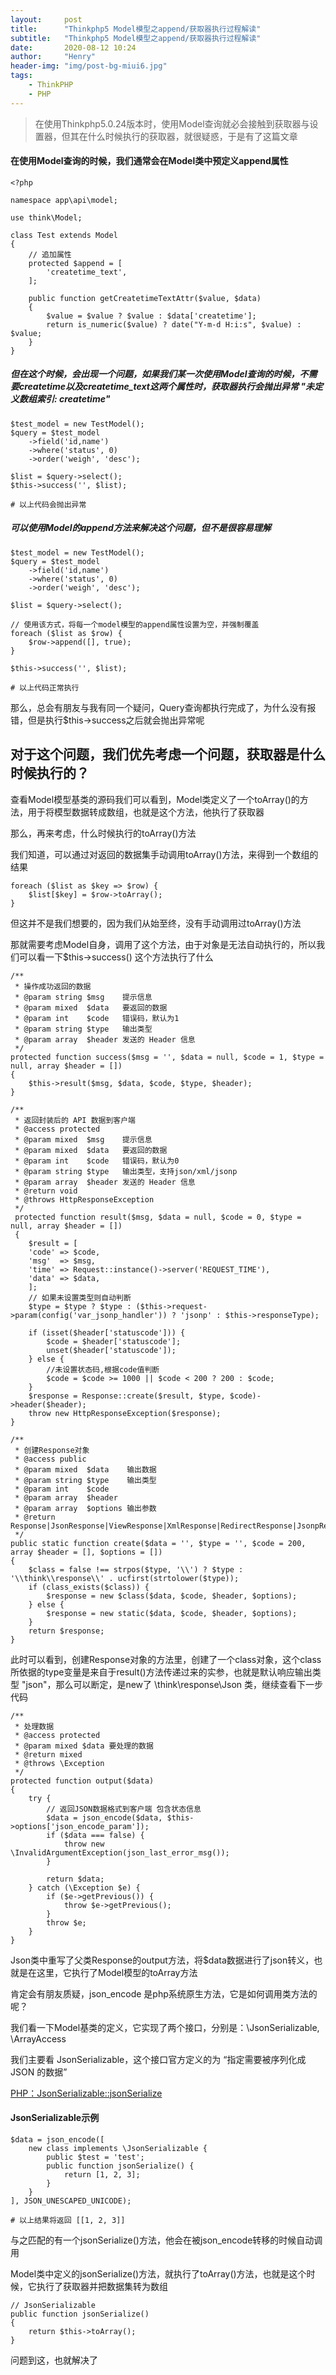 ```yaml
---
layout:     post
title:      "Thinkphp5 Model模型之append/获取器执行过程解读"
subtitle:   "Thinkphp5 Model模型之append/获取器执行过程解读"
date:       2020-08-12 10:24
author:     "Henry"
header-img: "img/post-bg-miui6.jpg"
tags:
    - ThinkPHP
    - PHP
---
```


> 在使用Thinkphp5.0.24版本时，使用Model查询就必会接触到获取器与设置器，但其在什么时候执行的获取器，就很疑惑，于是有了这篇文章

#### 在使用Model查询的时候，我们通常会在Model类中预定义append属性

```
<?php

namespace app\api\model;

use think\Model;

class Test extends Model
{
    // 追加属性
    protected $append = [
        'createtime_text',
    ];

    public function getCreatetimeTextAttr($value, $data)
    {
        $value = $value ? $value : $data['createtime'];
        return is_numeric($value) ? date("Y-m-d H:i:s", $value) : $value;
    }
}
```

##### 但在这个时候，会出现一个问题，如果我们某一次使用Model查询的时候，不需要createtime以及createtime_text这两个属性时，获取器执行会抛出异常 "未定义数组索引: createtime"

```
$test_model = new TestModel();
$query = $test_model
    ->field('id,name')
    ->where('status', 0)
    ->order('weigh', 'desc');

$list = $query->select();
$this->success('', $list);

# 以上代码会抛出异常
```

##### 可以使用Model的append方法来解决这个问题，但不是很容易理解

```
$test_model = new TestModel();
$query = $test_model
    ->field('id,name')
    ->where('status', 0)
    ->order('weigh', 'desc');

$list = $query->select();

// 使用该方式，将每一个model模型的append属性设置为空，并强制覆盖
foreach ($list as $row) {
    $row->append([], true);
}

$this->success('', $list);

# 以上代码正常执行
```

那么，总会有朋友与我有同一个疑问，Query查询都执行完成了，为什么没有报错，但是执行$this->success之后就会抛出异常呢

## 对于这个问题，我们优先考虑一个问题，获取器是什么时候执行的？

查看Model模型基类的源码我们可以看到，Model类定义了一个toArray()的方法，用于将模型数据转成数组，也就是这个方法，他执行了获取器

那么，再来考虑，什么时候执行的toArray()方法

我们知道，可以通过对返回的数据集手动调用toArray()方法，来得到一个数组的结果

```
foreach ($list as $key => $row) {
    $list[$key] = $row->toArray();
}
```

但这并不是我们想要的，因为我们从始至终，没有手动调用过toArray()方法

那就需要考虑Model自身，调用了这个方法，由于对象是无法自动执行的，所以我们可以看一下$this->success() 这个方法执行了什么

```
/**
 * 操作成功返回的数据
 * @param string $msg    提示信息
 * @param mixed  $data   要返回的数据
 * @param int    $code   错误码，默认为1
 * @param string $type   输出类型
 * @param array  $header 发送的 Header 信息
 */
protected function success($msg = '', $data = null, $code = 1, $type = null, array $header = [])
{
    $this->result($msg, $data, $code, $type, $header);
}
```

```
/**
 * 返回封装后的 API 数据到客户端
 * @access protected
 * @param mixed  $msg    提示信息
 * @param mixed  $data   要返回的数据
 * @param int    $code   错误码，默认为0
 * @param string $type   输出类型，支持json/xml/jsonp
 * @param array  $header 发送的 Header 信息
 * @return void
 * @throws HttpResponseException
 */
 protected function result($msg, $data = null, $code = 0, $type = null, array $header = [])
 {
    $result = [
    'code' => $code,
    'msg'  => $msg,
    'time' => Request::instance()->server('REQUEST_TIME'),
    'data' => $data,
    ];
    // 如果未设置类型则自动判断
    $type = $type ? $type : ($this->request->param(config('var_jsonp_handler')) ? 'jsonp' : $this->responseType);

    if (isset($header['statuscode'])) {
        $code = $header['statuscode'];
        unset($header['statuscode']);
    } else {
        //未设置状态码,根据code值判断
        $code = $code >= 1000 || $code < 200 ? 200 : $code;
    }
    $response = Response::create($result, $type, $code)->header($header);
    throw new HttpResponseException($response);
}
```

```
/**
 * 创建Response对象
 * @access public
 * @param mixed  $data    输出数据
 * @param string $type    输出类型
 * @param int    $code
 * @param array  $header
 * @param array  $options 输出参数
 * @return Response|JsonResponse|ViewResponse|XmlResponse|RedirectResponse|JsonpResponse
 */
public static function create($data = '', $type = '', $code = 200, array $header = [], $options = [])
{
    $class = false !== strpos($type, '\\') ? $type : '\\think\\response\\' . ucfirst(strtolower($type));
    if (class_exists($class)) {
        $response = new $class($data, $code, $header, $options);
    } else {
        $response = new static($data, $code, $header, $options);
    }
    return $response;
}
```

此时可以看到，创建Response对象的方法里，创建了一个class对象，这个class所依据的type变量是来自于result()方法传递过来的实参，也就是默认响应输出类型 "json"，那么可以断定，是new了 \think\response\Json 类，继续查看下一步代码

```
/**
 * 处理数据
 * @access protected
 * @param mixed $data 要处理的数据
 * @return mixed
 * @throws \Exception
 */
protected function output($data)
{
    try {
        // 返回JSON数据格式到客户端 包含状态信息
        $data = json_encode($data, $this->options['json_encode_param']);
        if ($data === false) {
            throw new \InvalidArgumentException(json_last_error_msg());
        }

        return $data;
    } catch (\Exception $e) {
        if ($e->getPrevious()) {
            throw $e->getPrevious();
        }
        throw $e;
    }
}
```

Json类中重写了父类Response的output方法，将$data数据进行了json转义，也就是在这里，它执行了Model模型的toArray方法

肯定会有朋友质疑，json_encode 是php系统原生方法，它是如何调用类方法的呢？

我们看一下Model基类的定义，它实现了两个接口，分别是：\JsonSerializable, \ArrayAccess

我们主要看 JsonSerializable，这个接口官方定义的为 “指定需要被序列化成 JSON 的数据”

[PHP：JsonSerializable::jsonSerialize](https://www.php.net/manual/zh/jsonserializable.jsonserialize.php)


#### JsonSerializable示例

```
$data = json_encode([
    new class implements \JsonSerializable {
        public $test = 'test';
        public function jsonSerialize() {
            return [1, 2, 3];
        }
    }
], JSON_UNESCAPED_UNICODE);

# 以上结果将返回 [[1, 2, 3]]
```

与之匹配的有一个jsonSerialize()方法，他会在被json_encode转移的时候自动调用

Model类中定义的jsonSerialize()方法，就执行了toArray()方法，也就是这个时候，它执行了获取器并把数据集转为数组

```
// JsonSerializable
public function jsonSerialize()
{
    return $this->toArray();
}
```

问题到这，也就解决了

